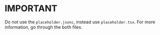 # IMPORTANT

Do not use the `placeholder.jsonc`, instead use `placeholder.tsx`. For more information, go through the both files.
